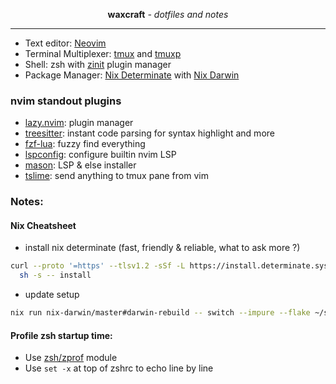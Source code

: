<p align="center"><strong>waxcraft</strong> <em>- dotfiles and notes</em></p>

---

- Text editor: [Neovim](https://neovim.io/)
- Terminal Multiplexer: [tmux](https://github.com/tmux/tmux) and [tmuxp](https://github.com/tmux-python/tmuxp)
- Shell: zsh with [zinit](https://github.com/zdharma-continuum/zinit) plugin manager
- Package Manager: [Nix Determinate](https://github.com/DeterminateSystems/nix-installer) with [Nix Darwin](https://github.com/nix-darwin/nix-darwin)

### nvim standout plugins

- [lazy.nvim](https://github.com/folke/lazy.nvim): plugin manager
- [treesitter](https://github.com/nvim-treesitter/nvim-treesitter): instant code parsing for syntax highlight and more
- [fzf-lua](https://github.com/ibhagwan/fzf-lua): fuzzy find everything
- [lspconfig](https://github.com/neovim/nvim-lspconfig): configure builtin nvim LSP
- [mason](https://github.com/williamboman/mason.nvim): LSP & else installer
- [tslime](https://github.com/jgdavey/tslime.vim): send anything to tmux pane from vim

### Notes:

#### Nix Cheatsheet

- install nix determinate (fast, friendly & reliable, what to ask more ?)

```bash
curl --proto '=https' --tlsv1.2 -sSf -L https://install.determinate.systems/nix | \
  sh -s -- install
```

- update setup

```bash
nix run nix-darwin/master#darwin-rebuild -- switch --impure --flake ~/src/waxcraft/nix#wax
```

#### Profile zsh startup time:

- Use [zsh/zprof](https://stevenvanbael.com/profiling-zsh-startup) module
- Use `set -x` at top of zshrc to echo line by line
